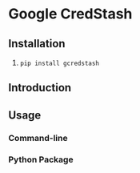 # Google CredStash

## Installation
1. `pip install gcredstash`

## Introduction


## Usage
### Command-line

### Python Package

